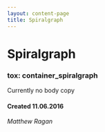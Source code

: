 ```yaml
---
layout: content-page
title: Spiralgraph
---
```


# Spiralgraph
### tox: container_spiralgraph

Currently no body copy

#### Created 11.06.2016
*Matthew Ragan*